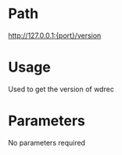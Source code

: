 # Path
http://127.0.0.1:{port}/version

# Usage

Used to get the version of wdrec

# Parameters

No parameters required